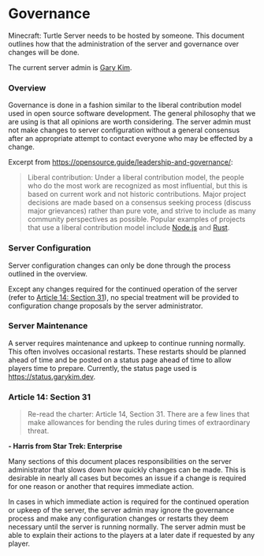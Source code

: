 # Governance

Minecraft: Turtle Server needs to be hosted by someone. This document outlines how that the administration of the server and governance over changes will be done.

The current server admin is [Gary Kim](https://garykim.dev).

### Overview

Governance is done in a fashion similar to the liberal contribution model used in open source software development. The general philosophy that we are using is that all opinions are worth considering. The server admin must not make changes to server configuration without a general consensus after an appropriate attempt to contact everyone who may be effected by a change.

Excerpt from <https://opensource.guide/leadership-and-governance/>: 

> Liberal contribution: Under a liberal contribution model, the people who do the most work are recognized as most influential, but this is based on current work and not historic contributions. Major project decisions are made based on a consensus seeking process (discuss major grievances) rather than pure vote, and strive to include as many community perspectives as possible. Popular examples of projects that use a liberal contribution model include [Node.js](https://foundation.nodejs.org/) and [Rust](https://www.rust-lang.org/).

### Server Configuration

Server configuration changes can only be done through the process outlined in the overview.

Except any changes required for the continued operation of the server (refer to [Article 14: Section 31](#article-14-section-31)), no special treatment will be provided to configuration change proposals by the server administrator.

### Server Maintenance

A server requires maintenance and upkeep to continue running normally. This often involves occasional restarts. These restarts should be planned ahead of time and be posted on a status page ahead of time to allow players time to prepare. Currently, the status page used is <https://status.garykim.dev>.

### Article 14: Section 31

> Re-read the charter: Article 14, Section 31. There are a few lines that make allowances for bending the rules during times of extraordinary threat.

**- Harris from Star Trek: Enterprise**

Many sections of this document places responsibilities on the server administrator that slows down how quickly changes can be made. This is desirable in nearly all cases but becomes an issue if a change is required for one reason or another that requires immediate action. 

In cases in which immediate action is required for the continued operation or upkeep of the server, the server admin may ignore the governance process and make any configuration changes or restarts they deem necessary until the server is running normally. The server admin must be able to explain their actions to the players at a later date if requested by any player.
